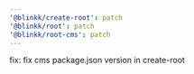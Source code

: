 ```yaml
---
'@blinkk/create-root': patch
'@blinkk/root': patch
'@blinkk/root-cms': patch
---
```


fix: fix cms package.json version in create-root
